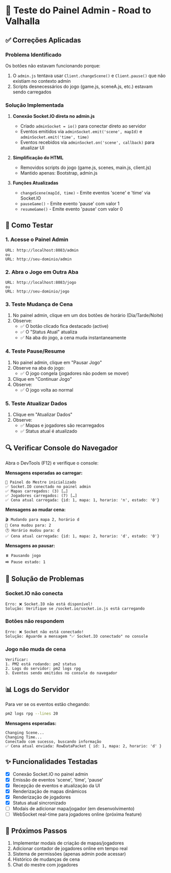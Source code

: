 # 🎲 Teste do Painel Admin - Road to Valhalla

## ✅ Correções Aplicadas

### Problema Identificado
Os botões não estavam funcionando porque:
1. O `admin.js` tentava usar `Client.changeScene()` e `Client.pause()` que não existiam no contexto admin
2. Scripts desnecessários do jogo (game.js, sceneA.js, etc.) estavam sendo carregados

### Solução Implementada
1. **Conexão Socket.IO direta no admin.js**
   - Criado `adminSocket = io()` para conectar direto ao servidor
   - Eventos emitidos via `adminSocket.emit('scene', mapId)` e `adminSocket.emit('time', time)`
   - Eventos recebidos via `adminSocket.on('scene', callback)` para atualizar UI

2. **Simplificação do HTML**
   - Removidos scripts do jogo (game.js, scenes, main.js, client.js)
   - Mantido apenas: Bootstrap, admin.js

3. **Funções Atualizadas**
   - `changeScene(mapId, time)` - Emite eventos 'scene' e 'time' via Socket.IO
   - `pauseGame()` - Emite evento 'pause' com valor 1
   - `resumeGame()` - Emite evento 'pause' com valor 0

## 🧪 Como Testar

### 1. Acesse o Painel Admin
```
URL: http://localhost:8083/admin
ou
URL: http://seu-dominio/admin
```

### 2. Abra o Jogo em Outra Aba
```
URL: http://localhost:8083/jogo
ou
URL: http://seu-dominio/jogo
```

### 3. Teste Mudança de Cena
1. No painel admin, clique em um dos botões de horário (Dia/Tarde/Noite)
2. Observe:
   - ✅ O botão clicado fica destacado (active)
   - ✅ O "Status Atual" atualiza
   - ✅ Na aba do jogo, a cena muda instantaneamente

### 4. Teste Pause/Resume
1. No painel admin, clique em "Pausar Jogo"
2. Observe na aba do jogo:
   - ✅ O jogo congela (jogadores não podem se mover)
3. Clique em "Continuar Jogo"
4. Observe:
   - ✅ O jogo volta ao normal

### 5. Teste Atualizar Dados
1. Clique em "Atualizar Dados"
2. Observe:
   - ✅ Mapas e jogadores são recarregados
   - ✅ Status atual é atualizado

## 🔍 Verificar Console do Navegador

Abra o DevTools (F12) e verifique o console:

**Mensagens esperadas ao carregar:**
```
🎲 Painel do Mestre inicializado
✅ Socket.IO conectado no painel admin
✅ Mapas carregados: (3) […]
✅ Jogadores carregados: (7) […]
✅ Cena atual carregada: {id: 1, mapa: 1, horario: 'n', estado: '0'}
```

**Mensagens ao mudar cena:**
```
🎬 Mudando para mapa 2, horário d
📍 Cena mudou para: 2
🕐 Horário mudou para: d
✅ Cena atual carregada: {id: 1, mapa: 2, horario: 'd', estado: '0'}
```

**Mensagens ao pausar:**
```
⏸️ Pausando jogo
⏯️ Pause estado: 1
```

## 🚨 Solução de Problemas

### Socket.IO não conecta
```
Erro: ❌ Socket.IO não está disponível!
Solução: Verifique se /socket.io/socket.io.js está carregando
```

### Botões não respondem
```
Erro: ❌ Socket não está conectado!
Solução: Aguarde a mensagem "✅ Socket.IO conectado" no console
```

### Jogo não muda de cena
```
Verificar:
1. PM2 está rodando: pm2 status
2. Logs do servidor: pm2 logs rpg
3. Eventos sendo emitidos no console do navegador
```

## 📊 Logs do Servidor

Para ver se os eventos estão chegando:
```bash
pm2 logs rpg --lines 20
```

**Mensagens esperadas:**
```
Changing Scene...
Changing Time...
Conectado com sucesso, buscando informação
✅ Cena atual enviada: RowDataPacket { id: 1, mapa: 2, horario: 'd' }
```

## ✨ Funcionalidades Testadas

- [x] Conexão Socket.IO no painel admin
- [x] Emissão de eventos 'scene', 'time', 'pause'
- [x] Recepção de eventos e atualização da UI
- [x] Renderização de mapas dinâmicos
- [x] Renderização de jogadores
- [x] Status atual sincronizado
- [ ] Modais de adicionar mapa/jogador (em desenvolvimento)
- [ ] WebSocket real-time para jogadores online (próxima feature)

## 🎯 Próximos Passos

1. Implementar modais de criação de mapas/jogadores
2. Adicionar contador de jogadores online em tempo real
3. Sistema de permissões (apenas admin pode acessar)
4. Histórico de mudanças de cena
5. Chat do mestre com jogadores

